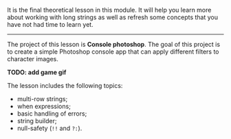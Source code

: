 It is the final theoretical lesson in this module. 
It will help you learn more about working with long strings 
as well as refresh some concepts that you have not had time to learn yet.

----

The project of this lesson is **Console photoshop**.
The goal of this project is to create a simple Photoshop console app 
that can apply different filters to character images.

**TODO: add game gif**

The lesson includes the following topics:

- multi-row strings;
- when expressions;
- basic handling of errors;
- string builder;
- null-safety (`!!` and `?:`).
